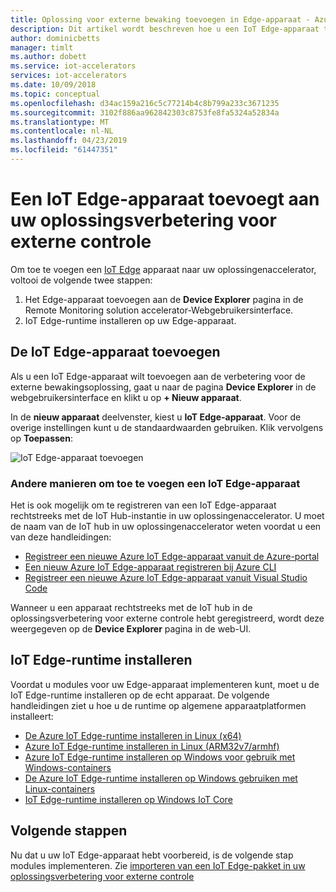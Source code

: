```yaml
---
title: Oplossing voor externe bewaking toevoegen in Edge-apparaat - Azure | Microsoft Docs
description: Dit artikel wordt beschreven hoe u een IoT Edge-apparaat toevoegt aan een oplossingsverbetering voor externe controle
author: dominicbetts
manager: timlt
ms.author: dobett
ms.service: iot-accelerators
services: iot-accelerators
ms.date: 10/09/2018
ms.topic: conceptual
ms.openlocfilehash: d34ac159a216c5c77214b4c8b799a233c3671235
ms.sourcegitcommit: 3102f886aa962842303c8753fe8fa5324a52834a
ms.translationtype: MT
ms.contentlocale: nl-NL
ms.lasthandoff: 04/23/2019
ms.locfileid: "61447351"
---
```

# <a name="add-an-iot-edge-device-to-your-remote-monitoring-solution-accelerator"></a>Een IoT Edge-apparaat toevoegt aan uw oplossingsverbetering voor externe controle

Om toe te voegen een [IoT Edge](../iot-edge/about-iot-edge.md) apparaat naar uw oplossingenaccelerator, voltooi de volgende twee stappen:

1. Het Edge-apparaat toevoegen aan de **Device Explorer** pagina in de Remote Monitoring solution accelerator-Webgebruikersinterface.
1. IoT Edge-runtime installeren op uw Edge-apparaat.

## <a name="add-the-iot-edge-device"></a>De IoT Edge-apparaat toevoegen

Als u een IoT Edge-apparaat wilt toevoegen aan de verbetering voor de externe bewakingsoplossing, gaat u naar de pagina **Device Explorer** in de webgebruikersinterface en klikt u op **+ Nieuw apparaat**.

In de **nieuw apparaat** deelvenster, kiest u **IoT Edge-apparaat**. Voor de overige instellingen kunt u de standaardwaarden gebruiken. Klik vervolgens op **Toepassen**:

![IoT Edge-apparaat toevoegen](media/iot-accelerators-remote-monitoring-add-edge-device/addedgedevice.png)

### <a name="alternative-ways-to-add-an-iot-edge-device"></a>Andere manieren om toe te voegen een IoT Edge-apparaat

Het is ook mogelijk om te registreren van een IoT Edge-apparaat rechtstreeks met de IoT Hub-instantie in uw oplossingenaccelerator. U moet de naam van de IoT hub in uw oplossingenaccelerator weten voordat u een van deze handleidingen:

- [Registreer een nieuwe Azure IoT Edge-apparaat vanuit de Azure-portal](../iot-edge/how-to-register-device-portal.md)
- [Een nieuw Azure IoT Edge-apparaat registreren bij Azure CLI](../iot-edge/how-to-register-device-cli.md)
- [Registreer een nieuwe Azure IoT Edge-apparaat vanuit Visual Studio Code](../iot-edge/how-to-register-device-vscode.md)

Wanneer u een apparaat rechtstreeks met de IoT hub in de oplossingsverbetering voor externe controle hebt geregistreerd, wordt deze weergegeven op de **Device Explorer** pagina in de web-UI.

## <a name="install-the-iot-edge-runtime"></a>IoT Edge-runtime installeren

Voordat u modules voor uw Edge-apparaat implementeren kunt, moet u de IoT Edge-runtime installeren op de echt apparaat. De volgende handleidingen ziet u hoe u de runtime op algemene apparaatplatformen installeert:

- [De Azure IoT Edge-runtime installeren in Linux (x64)](../iot-edge/how-to-install-iot-edge-linux.md)
- [Azure IoT Edge-runtime installeren in Linux (ARM32v7/armhf)](../iot-edge/how-to-install-iot-edge-linux-arm.md)
- [Azure IoT Edge-runtime installeren op Windows voor gebruik met Windows-containers](../iot-edge/how-to-install-iot-edge-windows-with-windows.md)
- [De Azure IoT Edge-runtime installeren op Windows gebruiken met Linux-containers](../iot-edge/how-to-install-iot-edge-windows-with-linux.md)
- [IoT Edge-runtime installeren op Windows IoT Core](../iot-edge/how-to-install-iot-core.md)

## <a name="next-steps"></a>Volgende stappen

Nu dat u uw IoT Edge-apparaat hebt voorbereid, is de volgende stap modules implementeren. Zie [importeren van een IoT Edge-pakket in uw oplossingsverbetering voor externe controle](iot-accelerators-remote-monitoring-import-edge-package.md)
